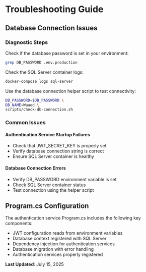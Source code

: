 # Troubleshooting Guide

## Database Connection Issues

### Diagnostic Steps

Check if the database password is set in your environment:
```bash
grep DB_PASSWORD .env.production
```

Check the SQL Server container logs:
```bash
docker-compose logs sql-server
```

Use the database connection helper script to test connectivity:
```bash
DB_PASSWORD=$DB_PASSWORD \
DB_NAME=Waaed \
scripts/check-db-connection.sh
```

### Common Issues

#### Authentication Service Startup Failures
- Check that JWT_SECRET_KEY is properly set
- Verify database connection string is correct
- Ensure SQL Server container is healthy

#### Database Connection Errors
- Verify DB_PASSWORD environment variable is set
- Check SQL Server container status
- Test connection using the helper script

## Program.cs Configuration

The authentication service Program.cs includes the following key components:

- JWT configuration reads from environment variables
- Database context registered with SQL Server  
- Dependency injection for authentication services
- Database migration with error handling
- Authentication services properly registered

**Last Updated**: July 15, 2025
